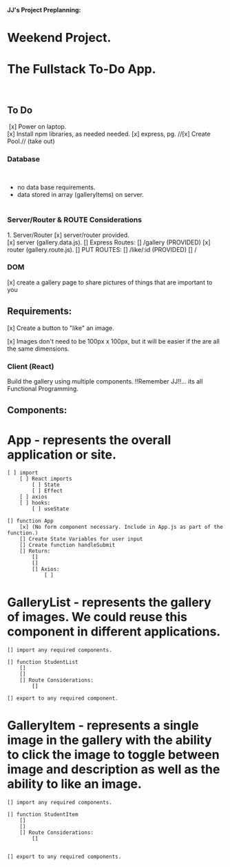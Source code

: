 **JJ's Project Preplanning:**

# Weekend Project.
# The Fullstack To-Do App. 
​
## To Do
​
[x] Power on laptop.   
[x] Install npm libraries, as needed needed. 
    [x] express, pg. 
//[x] Create Pool.// (take out) 
​
### Database
​
- no data base requirements.  
- data stored in array (galleryItems) on server.  
​
### Server/Router & ROUTE Considerations

​1. Server/Router 
[x]  server/router provided.  
[x]  server (gallery.data.js).
    [] Express Routes:
        [] /gallery (PROVIDED)
[x]  router (gallery.route.js). 
    [] PUT ROUTES:
        [] /like/:id (PROVIDED)
        [] /


### DOM
[x] create a gallery page to share pictures of things that are important to you 

## Requirements:  

[x] Create a button to "like" an image.  

[x] Images don't need to be 100px x 100px, but it will be easier if the are all the same dimensions.   


### Client (React)

Build the gallery using multiple components. !!Remember JJ!!... its all Functional Programming.

## Components:

# App - represents the overall application or site.
    [ ] import
        [ ] React imports 
            [ ] State  
            [ ] Effect
        [ ] axios
        [ ] hooks:
            [ ] useState  

    [] function App
        [x] (No form component necessary. Include in App.js as part of the function.)
        [] Create State Variables for user input
        [] Create function handleSubmit
        [] Return:
            []
            []
            [] Axios:   
                [ ] 
            
 
# GalleryList - represents the gallery of images. We could reuse this component in different applications.  

    [] import any required components.  

    [] function StudentList  
        [] 
        []
        [] Route Considerations:    
            []

    [] export to any required component.  

# GalleryItem - represents a single image in the gallery with the ability to click the image to toggle between image and description as well as the ability to like an image.  

    [] import any required components.  

    [] function StudentItem  
        []  
        []  
        [] Route Considerations:    
            []


    [] export to any required components.


        



